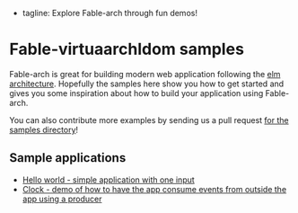  - tagline: Explore Fable-arch through fun demos!

# Fable-virtuaarchldom samples

Fable-arch is great for building modern web application following the [elm architecture](http://guide.elm-lang.org/architecture/index.html).
Hopefully the samples here show you how to get started and gives you some inspiration about how to build your application using Fable-arch.

You can also contribute more examples by sending us a pull
request [for the samples directory](https://github.com/fable-compiler/fable-arch/tree/master/samples)!

## Sample applications

* [Hello world - simple application with one input](samples/helloworld/index.html)
* [Clock - demo of how to have the app consume events from outside the app using a producer](samples/clock/index.html)